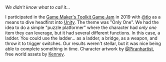 _We didn't know what to call it..._

I participated in the [Game Maker's Toolkit Game Jam](https://itch.io/jam/gmtk-2019) in 2019 with [@tlo](https://bsky.app/profile/tlo.icecavern.games) as a means to dive headfirst into [Unity](https://unity.com/). The theme was "Only One". We had the idea to do a simple "puzzle platformer" where the character had _only one_ item they can leverage, but it had several different functions. In this case, a ladder. You could use the ladder... as a ladder, a bridge, as a weapon, and throw it to trigger switches. Our results weren't stellar, but it was nice being able to complete something in time. Character artwork by [@Piranhartist](https://bsky.app/profile/piranhartist.bsky.social), free world assets by [Kenney](https://kenney.nl/).
